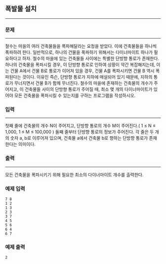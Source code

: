 ## 폭발물 설치
***
### 문제
***

철수는 마을의 여러 건축물들을 폭파해달라는 요청을 받았다. 이에 건축물들을 하나씩 폭파하려 한다. 일반적으로, 하나의 건물을 폭파하기 위해서는 다이너마이트 하나가 필요하다고 하자. 철수의 마을에 있는 건축물들 사이에는 특별한 단방향 통로가 존재한다. 하나의 건축물을 폭파시킬 경우, 이 단방향 통로로 인하여 상황이 약간 복잡해지는데, 이는 건물 A에서 건물 B로 통로가 이어져 있을 경우, 건물 A를 폭파시키면 건물 B 역시 폭파된다는 것이다. 이유인 즉슨, 단방향 통로가 지하에 매설되어 있기 때문에, 지하의 통로가 무너지면서 건물 B가 함께 무너진다. 철수의 마을에 존재하는 건축물의 개수가 주어지고, 이 건축물들 사이의 단방향 통로가 주어질 때, 최소 몇 개의 다이너마이트가 있어야 모든 건축물을 폭파시킬 수 있는지를 구하는 프로그램을 작성하시오.

### 입력
***
첫째 줄에 건축물의 개수 N이 주어지고, 단방향 통로의 개수 M이 주어진다.( 1 ≤ N ≤ 1,000, 1 ≤ M ≤ 100,000 ) 둘째 줄부터 단방향 통로의 정보가 주어진다. 각 줄은 두 개의 숫자 a, b로 이루어져 있으며, 건축물 a에서 건축물 b로 향하는 단방향 통로가 존재한다는 의미이다.

### 출력
***
모든 건축물을 폭파시키기 위해 필요한 최소의 다이너마이트 개수를 출력한다.


### 예제 입력
```
7 8
1 2
1 3
2 3
3 7
4 5
5 6
6 4
6 7
```
### 예제 출력
```
2
```